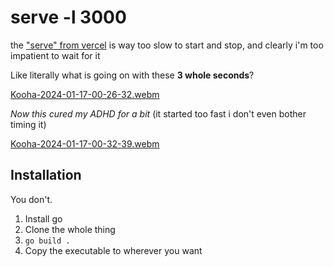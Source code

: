 # serve -l 3000

the ["serve" from vercel](https://github.com/vercel/serve) is way too slow to start and stop, and clearly i'm too impatient to wait for it

Like literally what is going on with these **3 whole seconds**?

[Kooha-2024-01-17-00-26-32.webm](https://github.com/tabbybox/serve/assets/11581624/bf44d743-7b20-433f-bf9f-8744cb4f3342)

*Now this cured my ADHD for a bit* (it started too fast i don't even bother timing it)

[Kooha-2024-01-17-00-32-39.webm](https://github.com/tabbybox/serve/assets/11581624/a441ba72-69da-47b1-9cc7-d2bb765d5daf)


## Installation
You don't. 
1. Install go
2. Clone the whole thing
3. `go build .`
4. Copy the executable to wherever you want
